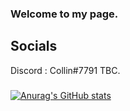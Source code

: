### Welcome to my page.

## Socials
Discord : Collin#7791
TBC.

### 

[![Anurag's GitHub stats](https://github-readme-stats.vercel.app/api?username=collinvh&theme=radical)](https://github.com/anuraghazra/github-readme-stats)
